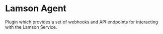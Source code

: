 # Lamson Agent
Plugin which provides a set of webhooks and API endpoints for interacting with the Lamson Service.
